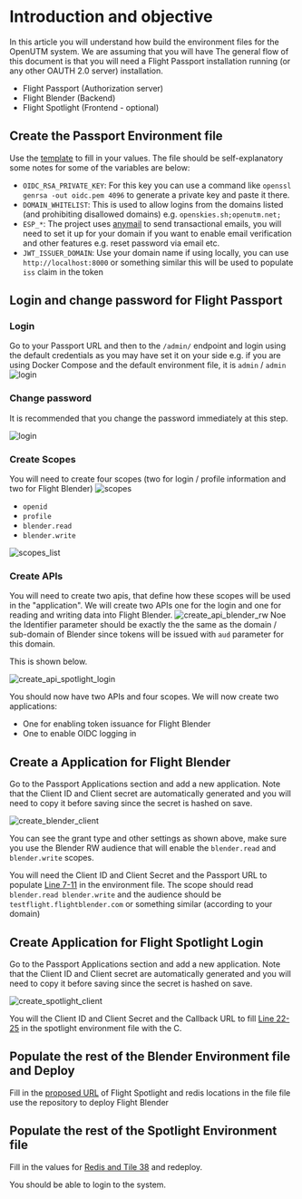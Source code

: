 # Introduction and objective

In this article you will understand how build the environment files for the OpenUTM system. We are assuming that you will have  The general flow of this document is that you will need a Flight Passport installation running (or any other OAUTH 2.0 server) installation.

- Flight Passport (Authorization server)
- Flight Blender (Backend)
- Flight Spotlight (Frontend - optional)

## Create the Passport Environment file

Use the [template](env.examples/.passport.env.local) to fill in your values. The file should be self-explanatory some notes for some of the variables are below:

- `OIDC_RSA_PRIVATE_KEY`: For this key you can use a command like `openssl genrsa -out oidc.pem 4096` to generate a private key and paste it there.
- `DOMAIN_WHITELIST`: This is used to allow logins from the domains listed (and prohibiting disallowed domains) e.g. `openskies.sh;openutm.net;`
- `ESP_*`: The project uses [anymail](https://anymail.dev/en/stable/) to send transactional emails, you will need to set it up for your domain if you want to enable email verification and other features e.g. reset password via email etc.
- `JWT_ISSUER_DOMAIN`: Use your domain name if using locally, you can use `http://localhost:8000` or something similar this will be used to populate `iss` claim in the token

## Login and change password for Flight Passport

### Login

Go to your Passport URL and then to the `/admin/` endpoint and login using the default credentials as you may have set it on your side e.g. if you are using Docker Compose and the default environment file, it is `admin` / `admin`
![login](images/environment_files_help/step_1_login.jpg)

### Change password

It is recommended that you change the password immediately at this step.

![login](images/environment_files_help/step_1b_change_password.jpg)

### Create Scopes

You will need to create four scopes (two for login / profile information and two for Flight Blender)
![scopes](images/environment_files_help/step_2a_scopes.jpg)

- `openid`
- `profile`
- `blender.read`
- `blender.write`

![scopes_list](images/environment_files_help/step_2b_scopes_list.jpg)

### Create APIs

You will need to create two apis, that define how these scopes will be used in the "application". We will create two APIs one for the login and one for reading and writing data into Flight Blender.
![create_api_blender_rw](images/environment_files_help/step_3a_create_api_blender_rw.jpg)
Noe the Identifier parameter should be exactly the the same as the domain / sub-domain of Blender since tokens will be issued with `aud` parameter for this domain.

This is shown below.

![create_api_spotlight_login](images/environment_files_help/step_3b_create_api_spotlight_login.jpg)

You should now have two APIs and four scopes. We will now create two applications:

- One for enabling token issuance for Flight Blender
- One to enable OIDC logging in

## Create a Application for Flight Blender

Go to the Passport Applications section and add a new application. Note that the Client ID and Client secret are automatically generated and you will need to copy it before saving since the secret is hashed on save.

![create_blender_client](images/environment_files_help/step_4a_blender_client.jpg)

You can see the grant type and other settings as shown above, make sure you use the Blender RW audience that will enable the `blender.read` and `blender.write` scopes.

You will need the Client ID and Client Secret and the Passport URL to populate [Line 7-11](https://github.com/openutm/deployment/blob/main/env.examples/.spotlight.env.example#L7-L11) in the environment file. The scope should read `blender.read blender.write` and the audience should be `testflight.flightblender.com` or something similar (according to your domain)

## Create Application for Flight Spotlight Login

Go to the Passport Applications section and add a new application. Note that the Client ID and Client secret are automatically generated and you will need to copy it before saving since the secret is hashed on save.

![create_spotlight_client](images/environment_files_help/step_4b_spotlight_client.jpg)

You will the Client ID and Client Secret and the Callback URL to fill [Line 22-25](https://github.com/openutm/deployment/blob/main/env.examples/.spotlight.env.example#L22-L25) in the spotlight environment file with the C.

## Populate the rest of the Blender Environment file and Deploy

Fill in the [proposed URL](https://github.com/openutm/deployment/blob/main/env.examples/.blender.env.example#L15) of Flight Spotlight and redis locations in the file file use the repository to deploy Flight Blender

## Populate the rest of the Spotlight Environment file

Fill in the values for [Redis and Tile 38](https://github.com/openutm/deployment/blob/main/env.examples/.spotlight.env.example#L28-L30) and redeploy.

You should be able to login to the system.
